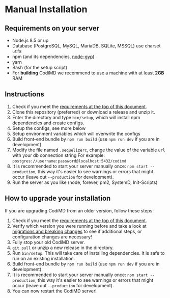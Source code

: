 Manual Installation
===

## Requirements on your server

- Node.js 8.5 or up
- Database (PostgreSQL, MySQL, MariaDB, SQLite, MSSQL) use charset `utf8`
- npm (and its dependencies, [node-gyp](https://github.com/nodejs/node-gyp#installation))
- yarn
- Bash (for the setup script)
- For **building** CodiMD we recommend to use a machine with at least **2GB** RAM


## Instructions

1. Check if you meet the [requirements at the top of this document](#requirements-on-your-server).
2. Clone this repository (preferred) or download a release and unzip it.
3. Enter the directory and type `bin/setup`, which will install npm dependencies and create configs.
4. Setup the configs, see more below
5. Setup environment variables which will overwrite the configs
6. Build front-end bundle by `npm run build` (use `npm run dev` if you are in development)
7. Modify the file named `.sequelizerc`, change the value of the variable `url` with your db connection string
   For example: `postgres://username:password@localhost:5432/codimd`
8. It is recommended to start your server manually once: `npm start --production`, this way it's easier to see warnings or errors that might occur (leave out `--production` for development).
9. Run the server as you like (node, forever, pm2, SystemD, Init-Scripts)


## How to upgrade your installation

If you are upgrading CodiMD from an older version, follow these steps:

1. Check if you meet the [requirements at the top of this document](#requirements-on-your-server).
2. Verify which version you were running before and take a look at [migrations and breaking changes](../guides/migrations-and-breaking-changes.md) to see if additional steps, or configuration changes are necessary!
3. Fully stop your old CodiMD server.
4. `git pull` or unzip a new release in the directory.
5. Run `bin/setup`. This will take care of installing dependencies. It is safe to run on an existing installation.
6. Build front-end bundle by `npm run build` (use `npm run dev` if you are in development).
7. It is recommended to start your server manually once: `npm start --production`, this way it's easier to see warnings or errors that might occur (leave out `--production` for development).
8. You can now restart the CodiMD server!
